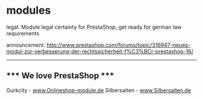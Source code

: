 modules
=====

legal: Module legal certainty for PrestaShop, get ready for german law requirements

announcement:
http://www.prestashop.com/forums/topic/316947-neues-modul-zur-verbesserung-der-rechtssicherheit-f%C3%BCr-prestashop-16/

--------------------------
*** We love PrestaShop ***
--------------------------
Gurkcity - www.Onlineshop-module.de
Silbersaiten - www.Silbersaiten.de
